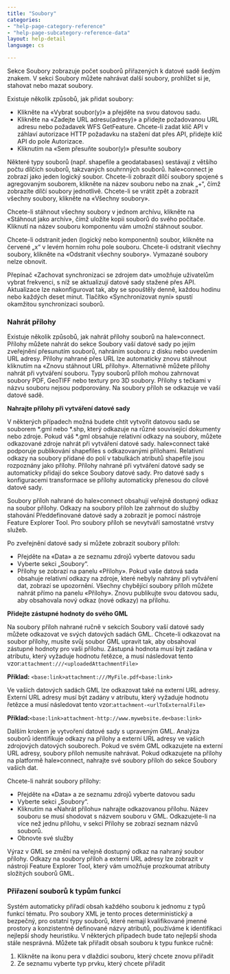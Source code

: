 ```yaml
---
title: "Soubory"
categories:
- "help-page-category-reference"
- "help-page-subcategory-reference-data"
layout: help-detail
language: cs

---
```


Sekce Soubory zobrazuje počet souborů přiřazených k datové sadě šedým znakem. V sekci Soubory můžete nahrávat další soubory, prohlížet si je, stahovat nebo mazat soubory.

Existuje několik způsobů, jak přidat soubory:

  * Klikněte na «Vybrat soubor(y)» a přejděte na svou datovou sadu.
  * Klikněte na «Zadejte URL adresu(adresy)» a přidejte požadovanou URL adresu nebo požadavek WFS GetFeature. Chcete-li zadat klíč API v záhlaví autorizace HTTP požadavku na stažení dat přes API, přidejte klíč API do pole Autorizace.
  * Kliknutím na «Sem přesuňte soubor(y)» přesuňte soubory 

Některé typy souborů (např. shapefile a geodatabases) sestávají z většího počtu dílčích souborů, takzvaných souhrnných souborů. hale»connect je zobrazí jako jeden logický soubor. Chcete-li zobrazit dílčí soubory spojené s agregovaným souborem, klikněte na název souboru nebo na znak „+“, čímž zobrazíte dílčí soubory jednotlivě. Chcete-li se vrátit zpět a zobrazit všechny soubory, klikněte na «Všechny soubory».

 Chcete-li stáhnout všechny soubory v jednom archívu, klikněte na «Stáhnout jako archív», čímž uložíte kopii souborů do svého počítače. Kliknutí na název souboru komponentu vám umožní stáhnout soubor.

 Chcete-li odstranit jeden (logický nebo komponentní) soubor, klikněte na červené „x“ v levém horním rohu pole souboru. Chcete-li odstranit všechny soubory, klikněte na «Odstranit všechny soubory». Vymazané soubory nelze obnovit.

 Přepínač «Zachovat synchronizaci se zdrojem dat» umožňuje uživatelům vybrat frekvenci, s níž se aktualizují datové sady stažené přes API. Aktualizace lze nakonfigurovat tak, aby se spouštěly denně, každou hodinu nebo každých deset minut. Tlačítko «Synchronizovat nyní» spustí okamžitou synchronizaci souborů.

### **Nahrát přílohy**

 Existuje několik způsobů, jak nahrát přílohy souborů na hale»connect. Přílohy můžete nahrát do sekce Soubory vaší datové sady po jejím zveřejnění přesunutím souborů, nahráním souboru z disku nebo uvedením URL adresy. Přílohy nahrané přes URL lze automaticky znovu stáhnout kliknutím na «Znovu stáhnout URL přílohy». Alternativně můžete přílohy nahrát při vytváření souboru. Typy souborů příloh mohou zahrnovat soubory PDF, GeoTIFF nebo textury pro 3D soubory. Přílohy s tečkami v názvu souboru nejsou podporovány. Na soubory příloh se odkazuje ve vaší datové sadě.

 **Nahrajte přílohy při vytváření datové sady**

 V některých případech možná budete chtít vytvořit datovou sadu se souborem \*.gml nebo \*.shp, který odkazuje na různé související dokumenty nebo zdroje. Pokud váš \*.gml obsahuje relativní odkazy na soubory, můžete odkazované zdroje nahrát při vytváření datové sady. hale»connect také podporuje publikování shapefiles s odkazovanými přílohami. Relativní odkazy na soubory přidané do polí v tabulkách atributů shapefile jsou rozpoznány jako přílohy. Přílohy nahrané při vytváření datové sady se automaticky přidají do sekce Soubory datové sady. Pro datové sady s konfiguracemi transformace se přílohy automaticky přenesou do cílové datové sady.

 Soubory příloh nahrané do hale»connect obsahují veřejně dostupný odkaz na soubor přílohy. Odkazy na soubory příloh lze zahrnout do služby stahování Předdefinované datové sady a zobrazit je pomocí nástroje Feature Explorer Tool. Pro soubory příloh se nevytváří samostatné vrstvy služeb.

 Po zveřejnění datové sady si můžete zobrazit soubory příloh:

   *	Přejděte na «Data» a ze seznamu zdrojů vyberte datovou sadu
   *  Vyberte sekci „Soubory“.
   *  Přílohy se zobrazí na panelu «Přílohy». Pokud vaše datová sada obsahuje relativní odkazy na zdroje, které nebyly nahrány při vytváření dat, zobrazí se upozornění. Všechny chybějící soubory příloh můžete nahrát přímo na panelu «Přílohy». Znovu publikujte svou datovou sadu, aby obsahovala nový odkaz (nové odkazy) na přílohu.

**Přidejte zástupné hodnoty do svého GML**

 Na soubory příloh nahrané ručně v sekcích Soubory vaší datové sady můžete odkazovat ve svých datových sadách GML. Chcete-li odkazovat na soubor přílohy, musíte svůj soubor GML upravit tak, aby obsahoval zástupné hodnoty pro vaši přílohu. Zástupná hodnota musí být zadána v atributu, který vyžaduje hodnotu řetězce, a musí následovat tento vzor:```attachment:///<uploadedAttachmentFile>```

**Příklad:** ```<base:link>attachment:///MyFile.pdf<base:link>```

Ve vašich datových sadách GML lze odkazovat také na externí URL adresy. Externí URL adresy musí být zadány v atributu, který vyžaduje hodnotu řetězce a musí následovat
tento vzor:```attachment-<urlToExternalFile>```

**Příklad:**```<base:link>attachment-http://www.mywebsite.de<base:link>```

Dalším krokem je vytvoření datové sady s upraveným GML. Analýza souborů identifikuje odkazy na přílohy a externí URL adresy ve vašich zdrojových datových souborech. Pokud ve svém GML odkazujete na externí URL adresy, soubory příloh nemusíte nahrávat. Pokud odkazujete na přílohy na platformě hale»connect, nahrajte své soubory příloh do sekce Soubory vašich dat.

Chcete-li nahrát soubory přílohy:

  *	Přejděte na «Data» a ze seznamu zdrojů vyberte datovou sadu
  * Vyberte sekci „Soubory“.
  * Kliknutím na «Nahrát přílohu» nahrajte odkazovanou přílohu. Název souboru se musí shodovat s názvem souboru v GML. Odkazujete-li na více než jednu přílohu, v sekci Přílohy se zobrazí seznam názvů souborů.
  * Obnovte své služby

Výraz v GML se změní na veřejně dostupný odkaz na nahraný soubor přílohy. Odkazy na soubory příloh a externí URL adresy lze zobrazit v nástroji Feature Explorer Tool, který vám umožňuje prozkoumat atributy složitých souborů GML.

### **Přiřazení souborů k typům funkcí**

Systém automaticky přiřadí obsah každého souboru k jednomu z typů funkcí tématu. Pro soubory XML je tento proces deterministický a bezpečný, pro ostatní typy souborů, které nemají kvalifikované jmenné prostory a konzistentně definované názvy atributů, používáme k identifikaci nejlepší shody heuristiku. V některých případech bude tato nejlepší shoda stále nesprávná. Můžete tak přiřadit obsah souboru k typu funkce ručně:

1.	Klikněte na ikonu pera v dlaždici souboru, který chcete znovu přiřadit
2.  Ze seznamu vyberte typ prvku, který chcete přiřadit
